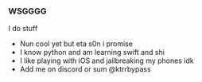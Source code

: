 ### WSGGGG
I do stuff
- Nun cool yet but eta s0n i promise
- I know python and am learning swift and shi
- I like playing with iOS and jailbreaking my phones idk
- Add me on discord or sum @ktrrbypass

<!--
**MildPepperCat/MildPepperCat** is a ✨ _special_ ✨ repository because its `README.md` (this file) appears on your GitHub profile.

Here are some ideas to get you started:

- 🔭 I’m currently working on ...
- 🌱 I’m currently learning ...
- 👯 I’m looking to collaborate on ...
- 🤔 I’m looking for help with ...
- 💬 Ask me about ...
- 📫 How to reach me: ...
- 😄 Pronouns: ...
- ⚡ Fun fact: ...
-->
